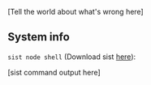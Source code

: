 [Tell the world about what's wrong here]

## System info
`sist node shell` (Download sist [here](https://github.com/dawsonbotsford/sist)):

[sist command output here]
